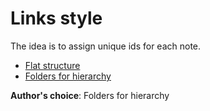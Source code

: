 # Links style

The idea is to assign unique ids for each note.

- [Flat structure](<./Flat structure/README.md>)
- [Folders for hierarchy](<./Folders for hierarchy/README.md>)

**Author's choice**: Folders for hierarchy
